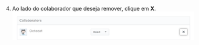 4. Ao lado do colaborador que deseja remover, clique em **X**. !["X" ícone de remoção ao lado do nome do usuário do colaborador](/assets/images/help/projects/remove-project-board-collaborator.png)
